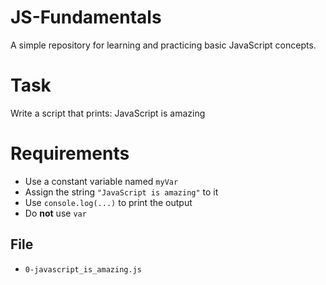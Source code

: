 # JS-Fundamentals

A simple repository for learning and practicing basic JavaScript concepts.

# Task

Write a script that prints:
JavaScript is amazing

# Requirements

- Use a constant variable named `myVar`
- Assign the string `"JavaScript is amazing"` to it
- Use `console.log(...)` to print the output
- Do **not** use `var`

## File

- `0-javascript_is_amazing.js`

